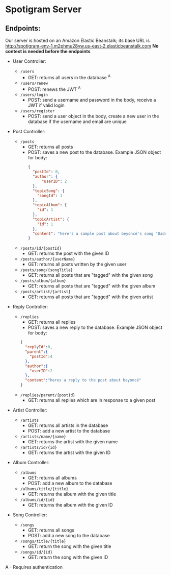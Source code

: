 # Spotigram Server
## Endpoints:
Our server is hosted on an Amazon Elastic Beanstalk; its base URL is
http://spotigram-env-1.m2phmu28yw.us-east-2.elasticbeanstalk.com
**No context is needed before the endpoints**
- User Controller:
  - `/users`
    - GET: returns all users in the database <sup>A</sup>
  - `/users/renew`
    - POST: renews the JWT <sup>A</sup>
  - `/users/login`
    - POST: send a username and password in the body, receive a JWT if valid login
  - `/users/register`
    - POST: send a user object in the body, create a new user in the database if the username and email are unique
  
- Post Controller:
  - `/posts`
    - GET: returns all posts
    - POST: saves a new post to the database. Example JSON object for body:
      ```JSON
      {
        "postId": 0,
        "author": {
            "userID": 2
        },
        "topicSong": {
          "songId": 1
        },
        "topicAlbum": {
          "id": 1
        },
        "topicArtist": {
          "id": 1
        },
        "content": "here's a sample post about beyoncé's song 'Daddy Issues'"
      }
      ```
  - `/posts/id/{postId}`
    - GET: returns the post with the given ID
  - `/posts/author/{userName}`
    - GET: returns all posts written by the given user
  - `/posts/song/{songTitle}`
    - GET: returns all posts that are "tagged" with the given song
  - `/posts/album/{album}`
    - GET: returns all posts that are "tagged" with the given album
  - `/posts/artist/{artist}`
    - GET: returns all posts that are "tagged" with the given artist
  
- Reply Controller:
  - `/replies`
    - GET: returns all replies
    - POST: saves a new reply to the database. Example JSON object for body:
    ```JSON
    {  
      "replyId":0,
      "parent":{  
        "postId":4
      },
      "author":{  
        "userID":2
      },
      "content":"heres a reply to the post about beyoncé"
    }
    ```
  - `/replies/parent/{postId}`
    - GET: returns all replies which are in response to a given post
  
- Artist Controller:
  - `/artists`
    - GET: returns all artists in the database
    - POST: add a new artist to the database
  - `/artists/name/{name}`
    - GET: returns the artist with the given name
  - `/artists/id/{id}`
    - GET: returns the artist with the given ID
  
- Album Controller:
  - `/albums`
    - GET: returns all albums
    - POST: add a new album to the database
  - `/albums/title/{title}`
    - GET: returns the album with the given title
  - `/albums/id/{id}`
    - GET: returns the album with the given ID
  
- Song Controller:
  - `/songs`
    - GET: returns all songs
    - POST: add a new song to the database
  - `/songs/title/{title}`
    - GET: return the song with the given title
  - `/songs/id/{id}`
    - GET: return the song with the given ID
  
 A - Requires authentication
